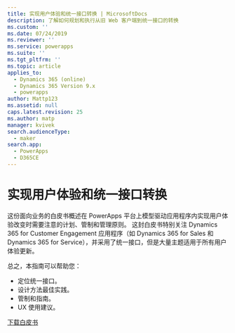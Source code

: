 ```yaml
---
title: 实现用户体验和统一接口转换 | MicrosoftDocs
description: 了解如何规划和执行从旧 Web 客户端到统一接口的转换
ms.custom: ''
ms.date: 07/24/2019
ms.reviewer: ''
ms.service: powerapps
ms.suite: ''
ms.tgt_pltfrm: ''
ms.topic: article
applies_to:
  - Dynamics 365 (online)
  - Dynamics 365 Version 9.x
  - powerapps
author: Mattp123
ms.assetid: null
caps.latest.revision: 25
ms.author: matp
manager: kvivek
search.audienceType:
  - maker
search.app:
  - PowerApps
  - D365CE
---
```

# <a name="approaching-a-user-experience-and-unified-interface-transition"></a>实现用户体验和统一接口转换

这份面向业务的白皮书概述在 PowerApps 平台上模型驱动应用程序内实现用户体验改变时需要注意的计划、管制和管理原则。 这封白皮书特别关注 Dynamics 365 for Customer Engagement 应用程序（如 Dynamics 365 for Sales 和 Dynamics 365 for Service），并采用了统一接口，但是大量主题适用于所有用户体验更新。

总之，本指南可以帮助您：
- 定位统一接口。
- 设计方法最佳实践。
- 管制和指南。
- UX 使用建议。

[下载白皮书](http://download.microsoft.com/download/A/F/3/AF3D45A7-4F38-41BE-8956-1DF7A4A5AFDB/approaching-unified-interface-transition.pdf) 